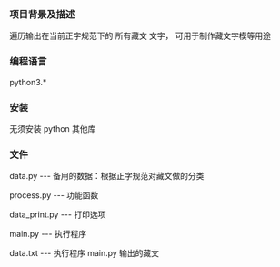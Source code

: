 ### 项目背景及描述

遍历输出在当前正字规范下的 所有藏文  文字， 可用于制作藏文字模等用途

### 编程语言  

python3.*  

### 安装 

无须安装 python 其他库

### 文件

data.py       ---  备用的数据：根据正字规范对藏文做的分类

process.py    ---  功能函数  

data_print.py   --- 打印选项 

main.py       --- 执行程序

data.txt      --- 执行程序 main.py 输出的藏文
